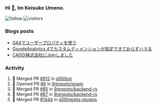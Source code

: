 ### Hi 👋, Im Keisuke Umeno.

<!--
**9renpoto/9renpoto** is a ✨ _special_ ✨ repository because its `README.md` (this file) appears on your GitHub profile.

Here are some ideas to get you started:

- 🔭 I’m currently working on ...
- 🌱 I’m currently learning ...
- 👯 I’m looking to collaborate on ...
- 🤔 I’m looking for help with ...
- 💬 Ask me about ...
- 📫 How to reach me: ...
- 😄 Pronouns: ...
- ⚡ Fun fact: ...
-->

![follow](https://img.shields.io/github/followers/9renpoto?label=Follow&style=social)
![visitors](https://komarev.com/ghpvc/?username=9renpoto&label=Profile%20views&color=0e75b6&style=flat)

### Blogs posts

<!-- BLOG-POST-LIST:START -->
- [GA4でユーザープロパティを使う](https://9renpoto.dev/2021/02/21/google-analytics-4-user-properties/)
- [GoogleAnalytics 4でカスタムディメンションが設定できておらずハマる](https://9renpoto.dev/2021/02/13/google-analytics-4/)
- [CADDi株式会社にJoinしました](https://9renpoto.dev/2020/12/05/join/)
<!-- BLOG-POST-LIST:END -->

### Activity

<!--START_SECTION:activity-->
1. 🎉 Merged PR [#912](https://github.com/g59/bot/pull/912) in [g59/bot](https://github.com/g59/bot)
2. 💪 Opened PR [#6](https://github.com/9renpoto/poem/pull/6) in [9renpoto/poem](https://github.com/9renpoto/poem)
3. 🎉 Merged PR [#85](https://github.com/9renpoto/backend-rs/pull/85) in [9renpoto/backend-rs](https://github.com/9renpoto/backend-rs)
4. 🎉 Merged PR [#87](https://github.com/9renpoto/backend-rs/pull/87) in [9renpoto/backend-rs](https://github.com/9renpoto/backend-rs)
5. 🎉 Merged PR [#1444](https://github.com/g59/nestjs-plugins/pull/1444) in [g59/nestjs-plugins](https://github.com/g59/nestjs-plugins)
<!--END_SECTION:activity-->

<!--START_SECTION:waka-->
<!--END_SECTION:waka-->

